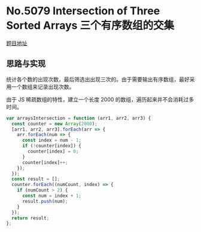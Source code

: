 # No.5079 Intersection of Three Sorted Arrays 三个有序数组的交集

[题目地址](https://leetcode-cn.com/problems/intersection-of-three-sorted-arrays/)

## 思路与实现

统计各个数的出现次数，最后筛选出出现三次的。由于需要输出有序数组，最好采用一个数组来记录出现次数。

由于 JS 稀疏数组的特性，建立一个长度 2000 的数组，遍历起来并不会消耗过多时间。

```javascript
var arraysIntersection = function (arr1, arr2, arr3) {
  const counter = new Array(2000);
  [arr1, arr2, arr3].forEach(arr => {
    arr.forEach(num => {
      const index = num - 1;
      if (!counter[index]) {
        counter[index] = 0;
      }
      counter[index]++;
    });
  });
  const result = [];
  counter.forEach((numCount, index) => {
    if (numCount > 2) {
      const num = index + 1;
      result.push(num);
    }
  });
  return result;
};
```